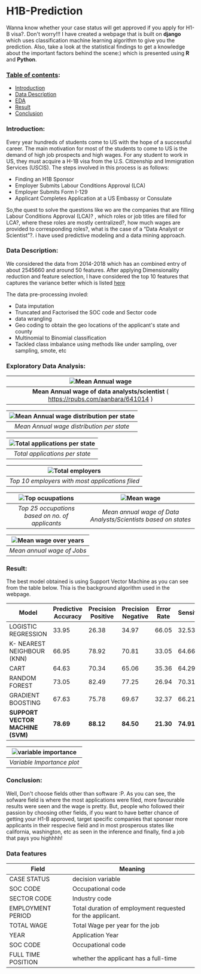 # H1B-Prediction
Wanna know whether your case status will get approved if you apply for H1-B visa?. Don't worry!!! I have created a webpage that is built on **django** which uses classification machine learning algorithm to give you the prediction. Also, take a look at the statistical findings to get a knowledge about the important factors behind the scene:) which is presented using **R** and **Python**.

### <ins>Table of contents</ins>:
  - [ Introduction ](#intro)
  - [ Data Description ](#desc)
  - [ EDA ](#eda)
  - [ Result ](#res)
  - [ Conclusion ](#con)
  
<a name='intro'></a>
### Introduction:
Every year hundreds of students come to US with the hope of a successful career. The main motivation for most of the students to come to US is the demand of high job prospects and high wages. For any student to work in US, they must acquire a H-1B visa from the U.S. Citizenship and Immigration Services (USCIS). The steps involved in this process is as follows: 
  - Finding an H1B Sponsor
  - Employer Submits Labour Conditions Approval (LCA)
  - Employer Submits Form I-129
  - Applicant Completes Application at a US Embassy or Consulate

So,the quest to solve the questions like wo are the companies that are filling Labour Conditions Approval (LCA)? , which roles or job titles are filled for LCA?, where these roles are mostly centralized?, how much wages are provided to corresponding roles?, what is the case of a “Data Analyst or Scientist”?. i have used predictive modeling and a data mining approach.

<a name='desc'></a>
### Data Description:
We considered the data from 2014-2018 which has an combined entry of about 2545660 and around 50 features. After applying Dimensionality reduction and feature selection, I have considered the top 10 features that captures the variance better which is listed [ here ](#table) 

The data pre-processing involed:
  - Data imputation
  - Truncated and Factorised the SOC code and Sector code
  - data wrangling
  - Geo coding to obtain the geo locations of the applicant's state and county
  - Multinomial to Binomial classification
  - Tackled class imbalance using methods like under sampling, over sampling, smote, etc
 
<a name='eda'></a>
### Exploratory Data Analysis: 

| ![Mean Annual wage](images/10.png) | 
|:--:| 
| **Mean Annual wage of data analysts/scientist** ( https://rpubs.com/aanbara/641014 ) |


| ![Mean Annual wage distribution per state](images/2.jpeg) | 
|:--:| 
| *Mean Annual wage distribution per state* |

| ![Total applications per state](images/3.jpeg) | 
|:--:| 
| *Total applications per state* |

 | ![Total employers](images/4.jpeg) | 
|:--:| 
| *Top 10 employers with most applications filed* |


 | ![Top ocuupations](images/6.jpeg) | ![Mean wage](images/8.jpeg)
|:--:|:--: 
| *Top 25 occupations based on no. of applicants* | *Mean annual wage of Data Analysts/Scientists based on states*

 | ![Mean wage over years](images/e3.jpeg) |
|:--:|
| *Mean annual wage of Jobs* |

<a name='res'></a>
### Result:

The best model obtained is using Support Vector Machine as you can see from the table below. Thia is the background algorithm used in the webpage.

| Model |	Predictive Accuracy |	Precision Positive | Precision Negative |	Error Rate | Sensitivity | Specificity |
| ----------- | ----------- | ----------- | ----------- | ----------- | ----------- | ----------- |
| LOGISTIC REGRESSION |	33.95 |	26.38	| 34.97 |	66.05 |	32.53	| 34.97 | 
| K- NEAREST NEIGHBOUR (KNN) | 66.95 | 78.92 | 70.81 | 33.05 | 64.66 | 70.81 |
| CART | 64.63 | 70.34 | 65.06 | 35.36 | 64.29 | 65.06 |
| RANDOM FOREST |	73.05 |	82.49 |	77.25 |	26.94 |	70.31 |	77.25 |
| GRADIENT BOOSTING |	67.63	| 75.78 |	69.67 |	32.37 |	66.21 |	69.67 |
| **SUPPORT VECTOR MACHINE (SVM)** | **78.69** | **88.12** | **84.50** | **21.30** |	**74.91** |	**84.50** |

 | ![variable importance](images/var.jpeg) |
|:--:|
| *Variable Importance plot* |


<a name='con'></a>
### Conclusion:

Well, Don't choose fields other than software :P. As you can see, the sofware field is where the most applications were filed, more favourable results were seen and the wage is pretty. But, people who followed their passion by choosing other fields, if you want to have better chance of getting your H1-B approved, target specific companies that sponser more applicants in their respecive field and in most prosperous states like california, washington, etc as seen in the inference and finally, find a job that pays you highhhh! 

<a name="table"></a>
### Data features
| Field | Meaning |
| ----------- | ----------- |
| CASE STATUS | decision variable| 
| SOC CODE | Occupational code  | 
| SECTOR CODE | Industry code | 
| EMPLOYMENT PERIOD | Total duration of employment requested for the applicant. | 
| TOTAL WAGE | Total Wage per year for the job | 
| YEAR | Application Year | 
| SOC CODE | Occupational code  | 
| FULL TIME POSITION | whether the applicant has a full-time |
